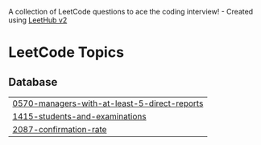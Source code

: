 A collection of LeetCode questions to ace the coding interview! - Created using [LeetHub v2](https://github.com/arunbhardwaj/LeetHub-2.0)
<!---LeetCode Topics Start-->
# LeetCode Topics
## Database
|  |
| ------- |
| [0570-managers-with-at-least-5-direct-reports](https://github.com/AronasZilys-a/Leet_CODE_SQL_Challenges/tree/master/0570-managers-with-at-least-5-direct-reports) |
| [1415-students-and-examinations](https://github.com/AronasZilys-a/Leet_CODE_SQL_Challenges/tree/master/1415-students-and-examinations) |
| [2087-confirmation-rate](https://github.com/AronasZilys-a/Leet_CODE_SQL_Challenges/tree/master/2087-confirmation-rate) |
<!---LeetCode Topics End-->
